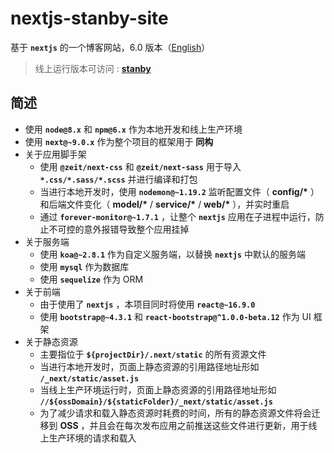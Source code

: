# nextjs-stanby-site
基于 **`nextjs`** 的一个博客网站，6.0 版本（[English](https://github.com/MonkingStand/nextjs-blog-site)）

> 线上运行版本可访问 : **[stanby](http://www.stanby.cn)**

## 简述
*   使用 **`node@8.x`** 和 **`npm@6.x`** 作为本地开发和线上生产环境
*   使用 **`next@~9.0.x`** 作为整个项目的框架用于 **同构**
*   关于应用脚手架
    *   使用 **`@zeit/next-css`** 和 **`@zeit/next-sass`** 用于导入 **`*.css/*.sass/*.scss`** 并进行编译和打包
    *   当进行本地开发时，使用 **`nodemon@~1.19.2`** 监听配置文件（ **config/\*** ）和后端文件变化（ **model/\*** / **service/\*** / **web/\*** ），并实时重启
    *   通过 **`forever-monitor@~1.7.1`** ，让整个 **`nextjs`** 应用在子进程中运行，防止不可控的意外报错导致整个应用挂掉
*   关于服务端
    *   使用 **`koa@~2.8.1`** 作为自定义服务端，以替换 **`nextjs`** 中默认的服务端
    *   使用 **`mysql`** 作为数据库
    *   使用 **`sequelize`** 作为 ORM
*   关于前端
    *   由于使用了 **`nextjs`** ，本项目同时将使用 **`react@~16.9.0`**
    *   使用 **`bootstrap@~4.3.1`** 和 **`react-bootstrap@^1.0.0-beta.12`** 作为 UI 框架
*   关于静态资源
    *   主要指位于 **`${projectDir}/.next/static`** 的所有资源文件
    *   当进行本地开发时，页面上静态资源的引用路径地址形如 **`/_next/static/asset.js`**
    *   当线上生产环境运行时，页面上静态资源的引用路径地址形如 **`//${ossDomain}/${staticFolder}/_next/static/asset.js`**
    *   为了减少请求和载入静态资源时耗费的时间，所有的静态资源文件将会迁移到 **OSS** ，并且会在每次发布应用之前推送这些文件进行更新，用于线上生产环境的请求和载入